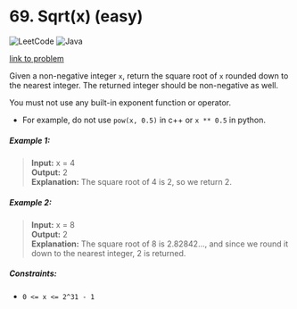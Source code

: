 # 69. Sqrt(x) (easy)

![LeetCode](https://img.shields.io/badge/LeetCode-000000?style=for-the-badge&logo=LeetCode&logoColor=#d16c06)
![Java](https://img.shields.io/badge/java-%23ED8B00.svg?style=for-the-badge&logo=openjdk&logoColor=white)

[link to problem](https://leetcode.com/problems/sqrtx/)

Given a non-negative integer `x`, return the square root of `x` rounded down to the nearest integer. The returned
integer should be non-negative as well.

You must not use any built-in exponent function or operator.

* For example, do not use `pow(x, 0.5)` in c++ or `x ** 0.5` in python.

##### Example 1:

> **Input:** x = 4 <br>
> **Output:** 2 <br>
> **Explanation:** The square root of 4 is 2, so we return 2. <br>

##### Example 2:

> **Input:** x = 8 <br>
> **Output:** 2 <br>
> **Explanation:** The square root of 8 is 2.82842..., and since we round it down to the nearest integer, 2 is
> returned. <br>

##### Constraints:

* `0 <= x <= 2^31 - 1`